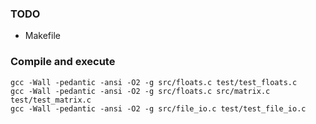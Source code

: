 ### TODO

- Makefile

### Compile and execute

```
gcc -Wall -pedantic -ansi -O2 -g src/floats.c test/test_floats.c
gcc -Wall -pedantic -ansi -O2 -g src/floats.c src/matrix.c test/test_matrix.c
gcc -Wall -pedantic -ansi -O2 -g src/file_io.c test/test_file_io.c
```

